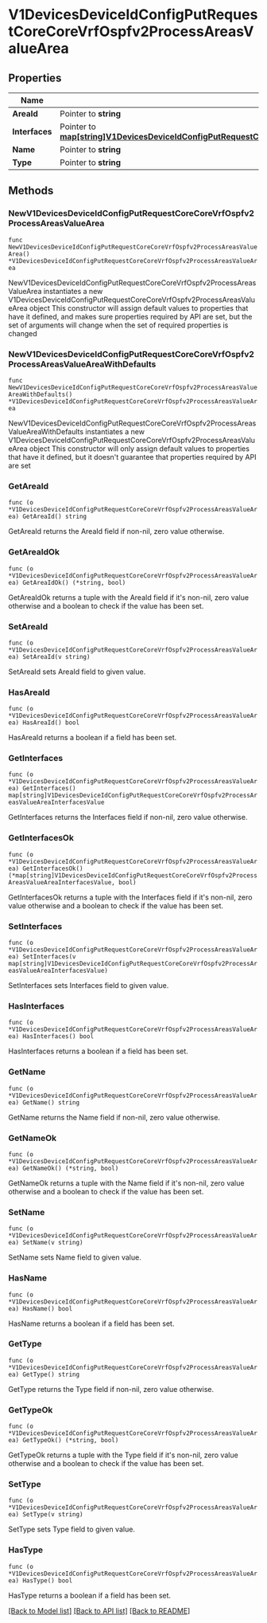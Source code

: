 # V1DevicesDeviceIdConfigPutRequestCoreCoreVrfOspfv2ProcessAreasValueArea

## Properties

Name | Type | Description | Notes
------------ | ------------- | ------------- | -------------
**AreaId** | Pointer to **string** |  | [optional] 
**Interfaces** | Pointer to [**map[string]V1DevicesDeviceIdConfigPutRequestCoreCoreVrfOspfv2ProcessAreasValueAreaInterfacesValue**](V1DevicesDeviceIdConfigPutRequestCoreCoreVrfOspfv2ProcessAreasValueAreaInterfacesValue.md) |  | [optional] 
**Name** | Pointer to **string** |  | [optional] 
**Type** | Pointer to **string** |  | [optional] 

## Methods

### NewV1DevicesDeviceIdConfigPutRequestCoreCoreVrfOspfv2ProcessAreasValueArea

`func NewV1DevicesDeviceIdConfigPutRequestCoreCoreVrfOspfv2ProcessAreasValueArea() *V1DevicesDeviceIdConfigPutRequestCoreCoreVrfOspfv2ProcessAreasValueArea`

NewV1DevicesDeviceIdConfigPutRequestCoreCoreVrfOspfv2ProcessAreasValueArea instantiates a new V1DevicesDeviceIdConfigPutRequestCoreCoreVrfOspfv2ProcessAreasValueArea object
This constructor will assign default values to properties that have it defined,
and makes sure properties required by API are set, but the set of arguments
will change when the set of required properties is changed

### NewV1DevicesDeviceIdConfigPutRequestCoreCoreVrfOspfv2ProcessAreasValueAreaWithDefaults

`func NewV1DevicesDeviceIdConfigPutRequestCoreCoreVrfOspfv2ProcessAreasValueAreaWithDefaults() *V1DevicesDeviceIdConfigPutRequestCoreCoreVrfOspfv2ProcessAreasValueArea`

NewV1DevicesDeviceIdConfigPutRequestCoreCoreVrfOspfv2ProcessAreasValueAreaWithDefaults instantiates a new V1DevicesDeviceIdConfigPutRequestCoreCoreVrfOspfv2ProcessAreasValueArea object
This constructor will only assign default values to properties that have it defined,
but it doesn't guarantee that properties required by API are set

### GetAreaId

`func (o *V1DevicesDeviceIdConfigPutRequestCoreCoreVrfOspfv2ProcessAreasValueArea) GetAreaId() string`

GetAreaId returns the AreaId field if non-nil, zero value otherwise.

### GetAreaIdOk

`func (o *V1DevicesDeviceIdConfigPutRequestCoreCoreVrfOspfv2ProcessAreasValueArea) GetAreaIdOk() (*string, bool)`

GetAreaIdOk returns a tuple with the AreaId field if it's non-nil, zero value otherwise
and a boolean to check if the value has been set.

### SetAreaId

`func (o *V1DevicesDeviceIdConfigPutRequestCoreCoreVrfOspfv2ProcessAreasValueArea) SetAreaId(v string)`

SetAreaId sets AreaId field to given value.

### HasAreaId

`func (o *V1DevicesDeviceIdConfigPutRequestCoreCoreVrfOspfv2ProcessAreasValueArea) HasAreaId() bool`

HasAreaId returns a boolean if a field has been set.

### GetInterfaces

`func (o *V1DevicesDeviceIdConfigPutRequestCoreCoreVrfOspfv2ProcessAreasValueArea) GetInterfaces() map[string]V1DevicesDeviceIdConfigPutRequestCoreCoreVrfOspfv2ProcessAreasValueAreaInterfacesValue`

GetInterfaces returns the Interfaces field if non-nil, zero value otherwise.

### GetInterfacesOk

`func (o *V1DevicesDeviceIdConfigPutRequestCoreCoreVrfOspfv2ProcessAreasValueArea) GetInterfacesOk() (*map[string]V1DevicesDeviceIdConfigPutRequestCoreCoreVrfOspfv2ProcessAreasValueAreaInterfacesValue, bool)`

GetInterfacesOk returns a tuple with the Interfaces field if it's non-nil, zero value otherwise
and a boolean to check if the value has been set.

### SetInterfaces

`func (o *V1DevicesDeviceIdConfigPutRequestCoreCoreVrfOspfv2ProcessAreasValueArea) SetInterfaces(v map[string]V1DevicesDeviceIdConfigPutRequestCoreCoreVrfOspfv2ProcessAreasValueAreaInterfacesValue)`

SetInterfaces sets Interfaces field to given value.

### HasInterfaces

`func (o *V1DevicesDeviceIdConfigPutRequestCoreCoreVrfOspfv2ProcessAreasValueArea) HasInterfaces() bool`

HasInterfaces returns a boolean if a field has been set.

### GetName

`func (o *V1DevicesDeviceIdConfigPutRequestCoreCoreVrfOspfv2ProcessAreasValueArea) GetName() string`

GetName returns the Name field if non-nil, zero value otherwise.

### GetNameOk

`func (o *V1DevicesDeviceIdConfigPutRequestCoreCoreVrfOspfv2ProcessAreasValueArea) GetNameOk() (*string, bool)`

GetNameOk returns a tuple with the Name field if it's non-nil, zero value otherwise
and a boolean to check if the value has been set.

### SetName

`func (o *V1DevicesDeviceIdConfigPutRequestCoreCoreVrfOspfv2ProcessAreasValueArea) SetName(v string)`

SetName sets Name field to given value.

### HasName

`func (o *V1DevicesDeviceIdConfigPutRequestCoreCoreVrfOspfv2ProcessAreasValueArea) HasName() bool`

HasName returns a boolean if a field has been set.

### GetType

`func (o *V1DevicesDeviceIdConfigPutRequestCoreCoreVrfOspfv2ProcessAreasValueArea) GetType() string`

GetType returns the Type field if non-nil, zero value otherwise.

### GetTypeOk

`func (o *V1DevicesDeviceIdConfigPutRequestCoreCoreVrfOspfv2ProcessAreasValueArea) GetTypeOk() (*string, bool)`

GetTypeOk returns a tuple with the Type field if it's non-nil, zero value otherwise
and a boolean to check if the value has been set.

### SetType

`func (o *V1DevicesDeviceIdConfigPutRequestCoreCoreVrfOspfv2ProcessAreasValueArea) SetType(v string)`

SetType sets Type field to given value.

### HasType

`func (o *V1DevicesDeviceIdConfigPutRequestCoreCoreVrfOspfv2ProcessAreasValueArea) HasType() bool`

HasType returns a boolean if a field has been set.


[[Back to Model list]](../README.md#documentation-for-models) [[Back to API list]](../README.md#documentation-for-api-endpoints) [[Back to README]](../README.md)


